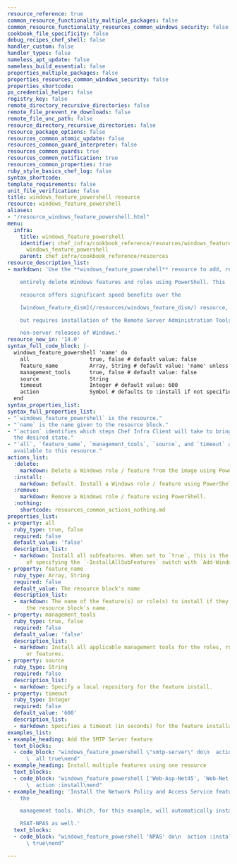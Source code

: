 ```yaml
---
resource_reference: true
common_resource_functionality_multiple_packages: false
common_resource_functionality_resources_common_windows_security: false
cookbook_file_specificity: false
debug_recipes_chef_shell: false
handler_custom: false
handler_types: false
nameless_apt_update: false
nameless_build_essential: false
properties_multiple_packages: false
properties_resources_common_windows_security: false
properties_shortcode: 
ps_credential_helper: false
registry_key: false
remote_directory_recursive_directories: false
remote_file_prevent_re_downloads: false
remote_file_unc_path: false
resource_directory_recursive_directories: false
resource_package_options: false
resources_common_atomic_update: false
resources_common_guard_interpreter: false
resources_common_guards: true
resources_common_notification: true
resources_common_properties: true
ruby_style_basics_chef_log: false
syntax_shortcode: 
template_requirements: false
unit_file_verification: false
title: windows_feature_powershell resource
resource: windows_feature_powershell
aliases:
- "/resource_windows_feature_powershell.html"
menu:
  infra:
    title: windows_feature_powershell
    identifier: chef_infra/cookbook_reference/resources/windows_feature_powershell
      windows_feature_powershell
    parent: chef_infra/cookbook_reference/resources
resource_description_list:
- markdown: 'Use the **windows_feature_powershell** resource to add, remove, or

    entirely delete Windows features and roles using PowerShell. This

    resource offers significant speed benefits over the

    [windows_feature_dism](/resources/windows_feature_dism/) resource,

    but requires installation of the Remote Server Administration Tools on

    non-server releases of Windows.'
resource_new_in: '14.0'
syntax_full_code_block: |-
  windows_feature_powershell 'name' do
    all                   true, false # default value: false
    feature_name          Array, String # default value: 'name' unless specified
    management_tools      true, false # default value: false
    source                String
    timeout               Integer # default value: 600
    action                Symbol # defaults to :install if not specified
  end
syntax_properties_list: 
syntax_full_properties_list:
- "`windows_feature_powershell` is the resource."
- "`name` is the name given to the resource block."
- "`action` identifies which steps Chef Infra Client will take to bring the node into
  the desired state."
- "`all`, `feature_name`, `management_tools`, `source`, and `timeout` are the properties
  available to this resource."
actions_list:
  :delete:
    markdown: Delete a Windows role / feature from the image using PowerShell.
  :install:
    markdown: Default. Install a Windows role / feature using PowerShell.
  :remove:
    markdown: Remove a Windows role / feature using PowerShell.
  :nothing:
    shortcode: resources_common_actions_nothing.md
properties_list:
- property: all
  ruby_type: true, false
  required: false
  default_value: 'false'
  description_list:
  - markdown: Install all subfeatures. When set to `true`, this is the equivalent
      of specifying the `-InstallAllSubFeatures` switch with `Add-WindowsFeature`.
- property: feature_name
  ruby_type: Array, String
  required: false
  default_value: The resource block's name
  description_list:
  - markdown: The name of the feature(s) or role(s) to install if they differ from
      the resource block's name.
- property: management_tools
  ruby_type: true, false
  required: false
  default_value: 'false'
  description_list:
  - markdown: Install all applicable management tools for the roles, role services,
      or features.
- property: source
  ruby_type: String
  required: false
  description_list:
  - markdown: Specify a local repository for the feature install.
- property: timeout
  ruby_type: Integer
  required: false
  default_value: '600'
  description_list:
  - markdown: Specifies a timeout (in seconds) for the feature installation.
examples_list:
- example_heading: Add the SMTP Server feature
  text_blocks:
  - code_block: "windows_feature_powershell \"smtp-server\" do\n  action :install\n\
      \  all true\nend"
- example_heading: Install multiple features using one resource
  text_blocks:
  - code_block: "windows_feature_powershell ['Web-Asp-Net45', 'Web-Net-Ext45'] do\n\
      \  action :install\nend"
- example_heading: 'Install the Network Policy and Access Service feature, including
    the

    management tools. Which, for this example, will automatically install

    RSAT-NPAS as well.'
  text_blocks:
  - code_block: "windows_feature_powershell 'NPAS' do\n  action :install\n  management_tools\
      \ true\nend"

---
```

